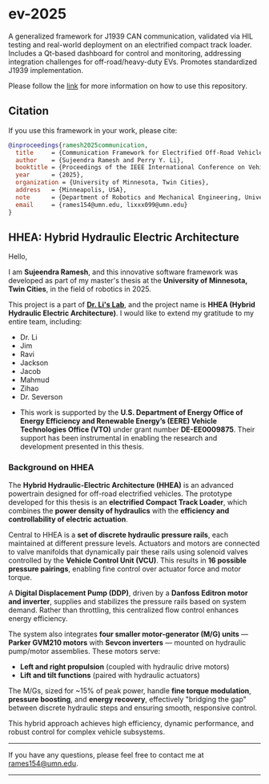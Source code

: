 # ev-2025

A generalized framework for J1939 CAN communication, validated via HIL testing and real-world deployment on an electrified compact track loader. Includes a Qt-based dashboard for control and monitoring, addressing integration challenges for off-road/heavy-duty EVs. Promotes standardized J1939 implementation.

Please follow the [link](https://ev-2025.web.app/) for more information on how to use this repository.

## Citation

If you use this framework in your work, please cite:

```bibtex
@inproceedings{ramesh2025communication,
  title     = {Communication Framework for Electrified Off-Road Vehicles: A Case Study on the HHEA Compact Track Loader},
  author    = {Sujeendra Ramesh and Perry Y. Li},
  booktitle = {Proceedings of the IEEE International Conference on Vehicular Electronics and Safety (ICVES)},
  year      = {2025},
  organization = {University of Minnesota, Twin Cities},
  address   = {Minneapolis, USA},
  note      = {Department of Robotics and Mechanical Engineering, University of Minnesota},
  email     = {rames154@umn.edu, lixxx099@umn.edu}
}
```
## HHEA: Hybrid Hydraulic Electric Architecture


Hello,

I am **Sujeendra Ramesh**, and this innovative software framework was developed as part of my master's thesis at the **University of Minnesota, Twin Cities**, in the field of robotics in 2025.

This project is a part of [**Dr. Li's Lab**](https://sites.google.com/umn.edu/perry-li/research/miml?authuser=0), and the project name is **HHEA (Hybrid Hydraulic Electric Architecture)**. I would like to extend my gratitude to my entire team, including:

- Dr. Li
- Jim
- Ravi
- Jackson
- Jacob
- Mahmud
- Zihao
- Dr. Severson

* This work is supported by the **U.S. Department of Energy Office of Energy Efficiency and Renewable Energy’s (EERE) Vehicle Technologies Office (VTO)** under grant number **DE-EE0009875**. Their support has been instrumental in enabling the research and development presented in this thesis.

### Background on HHEA

The **Hybrid Hydraulic-Electric Architecture (HHEA)** is an advanced powertrain designed for off-road electrified vehicles. The prototype developed for this thesis is an **electrified Compact Track Loader**, which combines the **power density of hydraulics** with the **efficiency and controllability of electric actuation**.

Central to HHEA is a **set of discrete hydraulic pressure rails**, each maintained at different pressure levels. Actuators and motors are connected to valve manifolds that dynamically pair these rails using solenoid valves controlled by the **Vehicle Control Unit (VCU)**. This results in **16 possible pressure pairings**, enabling fine control over actuator force and motor torque.

A **Digital Displacement Pump (DDP)**, driven by a **Danfoss Editron motor and inverter**, supplies and stabilizes the pressure rails based on system demand. Rather than throttling, this centralized flow control enhances energy efficiency.

The system also integrates **four smaller motor-generator (M/G) units** — **Parker GVM210 motors** with **Sevcon inverters** — mounted on hydraulic pump/motor assemblies. These motors serve:

- **Left and right propulsion** (coupled with hydraulic drive motors)
- **Lift and tilt functions** (paired with hydraulic actuators)

The M/Gs, sized for ~15% of peak power, handle **fine torque modulation**, **pressure boosting**, and **energy recovery**, effectively "bridging the gap" between discrete hydraulic steps and ensuring smooth, responsive control.

This hybrid approach achieves high efficiency, dynamic performance, and robust control for complex vehicle subsystems.

---

If you have any questions, please feel free to contact me at [rames154@umn.edu](mailto:rames154@umn.edu).

---
